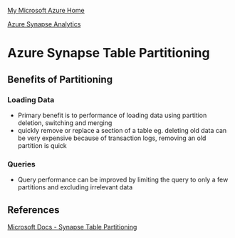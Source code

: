 [My Microsoft Azure Home](microsoft_learn_home.md)

[Azure Synapse Analytics](azure_synapse_analytics.md)


# Azure Synapse Table Partitioning


## Benefits of Partitioning

### Loading Data

* Primary benefit is to performance of loading data using partition deletion, switching and merging
* quickly remove or replace a section of a table eg. deleting old data can be very expensive because of transaction logs, removing an old partition is quick

### Queries

* Query performance can be improved by limiting the query to only a few partitions and excluding irrelevant data



## References

[Microsoft Docs - Synapse Table Partitioning](https://learn.microsoft.com/en-us/azure/synapse-analytics/sql-data-warehouse/sql-data-warehouse-tables-partition)